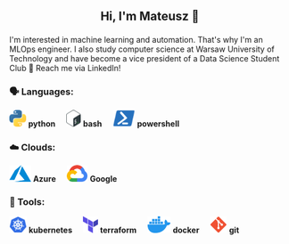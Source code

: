 ## <p align="center">Hi, I'm Mateusz 👋 </p>

<p>I'm interested in machine learning and automation. That's why I'm an MLOps engineer. I also study computer science at Warsaw University of Technology and have become a vice president of a Data Science Student Club 🎉 Reach me via LinkedIn!
</p>
  
### 🗣️ Languages:

<img src="img/python.svg" height=30px> **python** &nbsp;&nbsp;&nbsp;
<img src="img/bash.svg" height=30px> **bash** &nbsp;&nbsp;&nbsp;
<img src="img/powershell.svg" height=30px> **powershell**

### ☁️ Clouds:

<img src="img/azure.svg" height=30px> **Azure** &nbsp;&nbsp;&nbsp;
<img src="img/gcp.svg" height=30px> **Google**

### 🔧 Tools:

<img src="img/kubernetes.svg" height=30px> **kubernetes** &nbsp;&nbsp;&nbsp;
<img src="img/terraform.svg" height=30px> **terraform** &nbsp;&nbsp;&nbsp;
<img src="img/docker.svg" height=30px> **docker** &nbsp;&nbsp;&nbsp;
<img src="img/git.svg" height=30px> **git**
